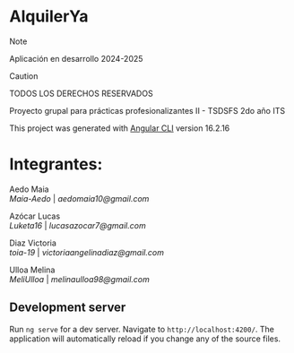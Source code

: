 # AlquilerYa
> [!NOTE]
> Aplicación en desarrollo 2024-2025

>[!CAUTION]
>TODOS LOS DERECHOS RESERVADOS

Proyecto grupal para prácticas profesionalizantes II - TSDSFS 2do año ITS

This project was generated with [Angular CLI](https://github.com/angular/angular-cli) version 16.2.16

# Integrantes:
Aedo Maia  
  _Maia-Aedo_ |
  _aedomaia10@gmail.com_

Azócar Lucas  
   _Luketa16_ |
  _lucasazocar7@gmail.com_

Diaz Victoria  
  _toia-19_ |
  _victoriaangelinadiaz@gmail.com_

Ulloa Melina  
  _MeliUlloa_ |
  _melinaulloa98@gmail.com_


## Development server

Run `ng serve` for a dev server. Navigate to `http://localhost:4200/`. The application will automatically reload if you change any of the source files.

